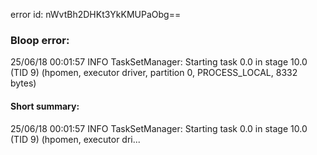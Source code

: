 error id: nWvtBh2DHKt3YkKMUPaObg==
### Bloop error:

25/06/18 00:01:57 INFO TaskSetManager: Starting task 0.0 in stage 10.0 (TID 9) (hpomen, executor driver, partition 0, PROCESS_LOCAL, 8332 bytes)
#### Short summary: 

25/06/18 00:01:57 INFO TaskSetManager: Starting task 0.0 in stage 10.0 (TID 9) (hpomen, executor dri...